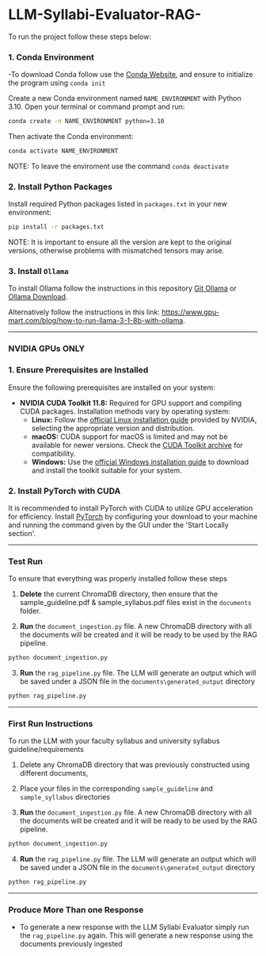 # LLM-Syllabi-Evaluator-RAG-

To run the project follow these steps below:

### 1. Conda Environment

-To download Conda follow use the [Conda Website](https://conda.io/projects/conda/en/latest/user-guide/install/index.html), and ensure to initialize the program using `conda init`

Create a new Conda environment named `NAME_ENVIRONMENT` with Python 3.10. Open your terminal or command prompt and run:

```bash
conda create -n NAME_ENVIRONMENT python=3.10
```

Then activate the Conda environment:

```bash
conda activate NAME_ENVIRONMENT
```

NOTE: To leave the enviroment use the command `conda deactivate`

### 2. Install Python Packages

Install required Python packages listed in `packages.txt` in your new environment:

```bash
pip install -r packages.txt
```

NOTE: It is important to ensure all the version are kept to the original versions, otherwise problems with mismatched tensors may arise.

### 3. Install `Ollama`

To install Ollama follow the instructions in this repository [Git Ollama](https://github.com/ollama/ollama) or [Ollama Download](https://ollama.com/download).

Alternatively follow the instructions in this link: https://www.gpu-mart.com/blog/how-to-run-llama-3-1-8b-with-ollama.

---

### NVIDIA GPUs ONLY

### 1. Ensure Prerequisites are Installed

Ensure the following prerequisites are installed on your system:

- **NVIDIA CUDA Toolkit 11.8:** Required for GPU support and compiling CUDA packages. Installation methods vary by operating system:
  - **Linux:** Follow the [official Linux installation guide](https://developer.nvidia.com/cuda-downloads?target_os=Linux) provided by NVIDIA, selecting the appropriate version and distribution.
  - **macOS:** CUDA support for macOS is limited and may not be available for newer versions. Check the [CUDA Toolkit archive](https://developer.nvidia.com/nvidia-cuda-toolkit-developer-tools-mac-hosts) for compatibility.
  - **Windows:** Use the [official Windows installation guide](https://developer.nvidia.com/cuda-downloads?target_os=Windows) to download and install the toolkit suitable for your system.

### 2. Install PyTorch with CUDA

It is recommended to install PyTorch with CUDA to utilize GPU acceleration for efficiency. Install [PyTorch](https://pytorch.org/get-started/locally/) by configuring your download to your machine and running the command given by the GUI under the 'Start Locally section'.

---

### Test Run

To ensure that everything was properly installed follow these steps

1. **Delete** the current ChromaDB directory, then ensure that the sample_guideline.pdf & sample_syllabus.pdf files exist in the `documents` folder.

2. **Run** the `document_ingestion.py` file. A new ChromaDB directory with all the documents will be created and it will be ready to be used by the RAG pipeline.
 ```bash
 python document_ingestion.py
 ```

 3. **Run** the `rag_pipeline.py` file. The LLM will generate an output which will be saved under a JSON file in the `documents\generated_output` directory
 ```bash
 python rag_pipeline.py
 ```

---

### First Run Instructions

To run the LLM with your faculty syllabus and university syllabus guideline/requirements

1. Delete any ChromaDB directory that was previously constructed using different documents,

2. Place your files in the corresponding  `sample_guideline` and `sample_syllabus` directories

3. **Run** the `document_ingestion.py` file. A new ChromaDB directory with all the documents will be created and it will be ready to be used by the RAG pipeline.
 ```bash
 python document_ingestion.py
 ```

4. **Run** the `rag_pipeline.py` file. The LLM will generate an output which will be saved under a JSON file in the `documents\generated_output` directory
 ```bash
 python rag_pipeline.py
 ```

---

### Produce More Than one Response

- To generate a new response with the LLM Syllabi Evaluator simply run the `rag_pipeline.py` again. This will generate a new response using the documents previously ingested